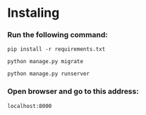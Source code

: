 # Instaling
### Run the following command:

```shell
pip install -r requirements.txt

python manage.py migrate
  
python manage.py runserver
```

### Open browser and go to this address:
```
localhost:8000 
```
